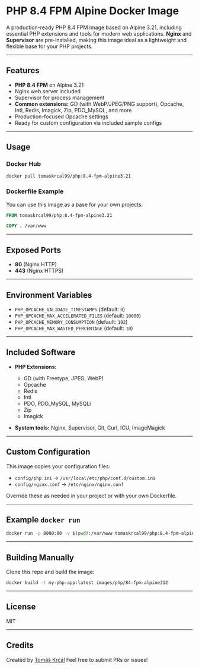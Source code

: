 # PHP 8.4 FPM Alpine Docker Image

A production-ready PHP 8.4 FPM image based on Alpine 3.21, including essential PHP extensions and tools for modern web applications. **Nginx** and **Supervisor** are pre-installed, making this image ideal as a lightweight and flexible base for your PHP projects.

---

## Features

* **PHP 8.4 FPM** on Alpine 3.21
* Nginx web server included
* Supervisor for process management
* **Common extensions:** GD (with WebP/JPEG/PNG support), Opcache, Intl, Redis, Imagick, Zip, PDO\_MySQL, and more
* Production-focused Opcache settings
* Ready for custom configuration via included sample configs

---

## Usage

### **Docker Hub**

```sh
docker pull tomaskrcal99/php:8.4-fpm-alpine3.21
```

### **Dockerfile Example**

You can use this image as a base for your own projects:

```dockerfile
FROM tomaskrcal99/php:8.4-fpm-alpine3.21

COPY . /var/www
```

---

## Exposed Ports

* **80** (Nginx HTTP)
* **443** (Nginx HTTPS)

---

## Environment Variables

* `PHP_OPCACHE_VALIDATE_TIMESTAMPS` (default: `0`)
* `PHP_OPCACHE_MAX_ACCELERATED_FILES` (default: `10000`)
* `PHP_OPCACHE_MEMORY_CONSUMPTION` (default: `192`)
* `PHP_OPCACHE_MAX_WASTED_PERCENTAGE` (default: `10`)

---

## Included Software

* **PHP Extensions:**

  * GD (with Freetype, JPEG, WebP)
  * Opcache
  * Redis
  * Intl
  * PDO, PDO\_MySQL, MySQLi
  * Zip
  * Imagick
* **System tools:** Nginx, Supervisor, Git, Curl, ICU, ImageMagick

---

## Custom Configuration

This image copies your configuration files:

* `config/php.ini` → `/usr/local/etc/php/conf.d/custom.ini`
* `config/nginx.conf` → `/etc/nginx/nginx.conf`

Override these as needed in your project or with your own Dockerfile.

---

## Example `docker run`

```sh
docker run -p 8080:80 -v $(pwd):/var/www tomaskrcal99/php:8.4-fpm-alpine3.21
```

---

## Building Manually

Clone this repo and build the image:

```sh
docker build -t my-php-app:latest images/php/84-fpm-alpine312
```

---

## License

MIT

---

## Credits

Created by [Tomáš Krčál](https://github.com/tomaskrcal99)
Feel free to submit PRs or issues!
